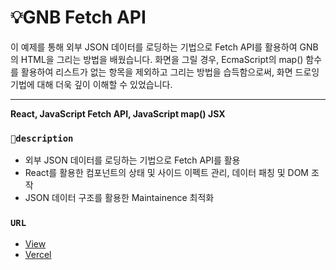 # 💡GNB Fetch API
이 예제를 통해 외부 JSON 데이터를 로딩하는 기법으로 Fetch API를 활용하여 GNB의 HTML을 그리는 방법을 배웠습니다.
화면을 그릴 경우, EcmaScript의 map() 함수를 활용하여 리스트가 없는 항목을 제외하고 그리는 방법을 습득함으로써, 화면 드로잉 기법에 대해 더욱 깊이 이해할 수 있었습니다.


*********************************************
**React, JavaScript Fetch API, JavaScript map() JSX**



### `🎯description`

- 외부 JSON 데이터를 로딩하는 기법으로 Fetch API를 활용
- React를 활용한 컴포넌트의 상태 및 사이드 이펙트 관리, 데이터 패칭 및 DOM 조작
- JSON 데이터 구조를 활용한 Maintainence 최적화


### `URL`
- [View](https://open-source9-blond.vercel.app)
- [Vercel](https://vercel.com/harins-projects-c8638d5b/open-source9)


